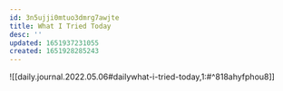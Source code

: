```yaml
---
id: 3n5ujji0mtuo3dmrg7awjte
title: What I Tried Today
desc: ''
updated: 1651937231055
created: 1651928285243
---
```



![[daily.journal.2022.05.06#dailywhat-i-tried-today,1:#^818ahyfphou8]]
